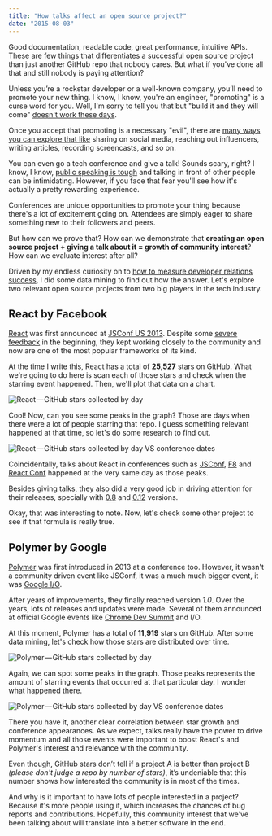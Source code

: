 ```yaml
---
title: "How talks affect an open source project?"
date: "2015-08-03"
---
```


Good documentation, readable code, great performance, intuitive APIs. These are few things that differentiates a successful open source project than just another GitHub repo that nobody cares. But what if you've done all that and still nobody is paying attention?

Unless you’re a rockstar developer or a well-known company, you’ll need to promote your new thing. I know, I know, you're an engineer, "promoting" is a curse word for you. Well, I'm sorry to tell you that but "build it and they will come" [doesn't work these days](http://www.quora.com/Why-is-If-you-build-it-they-will-come-terrible-advice).

Once you accept that promoting is a necessary "evil", there are [many ways you can explore that like](https://hacks.mozilla.org/2013/05/how-to-spread-the-word-about-your-code/) sharing on social media, reaching out influencers, writing articles, recording screencasts, and so on.

You can even go a tech conference and give a talk! Sounds scary, right? I know, I know, [public speaking is tough](http://speaking.io/) and talking in front of other people can be intimidating. However, if you face that fear you'll see how it's actually a pretty rewarding experience.

Conferences are unique opportunities to promote your thing because there's a lot of excitement going on. Attendees are simply eager to share something new to their followers and peers.

But how can we prove that? How can we demonstrate that **creating an open source project + giving a talk about it = growth of community interest**? How can we evaluate interest after all?

Driven by my endless curiosity on to [how to measure developer relations success](http://www.quora.com/How-do-you-measure-success-in-developer-relations), I did some data mining to find out how the answer. Let's explore two relevant open source projects from two big players in the tech industry.

## React by Facebook

[React](https://github.com/facebook/react) was first announced at [JSConf US 2013](http://2013.jsconf.us/). Despite some [severe feedback](https://twitter.com/cowboy/status/339853906681151488) in the beginning, they kept working closely to the community and now are one of the most popular frameworks of its kind.

At the time I write this, React has a total of **25,527** stars on GitHub. What we're going to do here is scan each of those stars and check when the starring event happened. Then, we'll plot that data on a chart.

![React — GitHub stars collected by day](https://d262ilb51hltx0.cloudfront.net/max/2000/1*67cNX3vW6a9a24myd258Zg.png)

Cool! Now, can you see some peaks in the graph? Those are days when there were a lot of people starring that repo. I guess something relevant happened at that time, so let's do some research to find out.

![React — GitHub stars collected by day VS conference dates](https://d262ilb51hltx0.cloudfront.net/max/2000/1*Ipm-WggtuCoHA9kG4r8O1Q.png)

Coincidentally, talks about React in conferences such as [JSConf](http://2013.jsconf.us/), [F8](https://fbf8.com/) and [React Conf](http://reactconf.com/) happened at the very same day as those peaks.

Besides giving talks, they also did a very good job in driving attention for their releases, specially with [0.8](https://facebook.github.io/react/blog/2013/12/19/react-v0.8.0.html) and [0.12](https://facebook.github.io/react/blog/2014/10/28/react-v0.12.html) versions.

Okay, that was interesting to note. Now, let's check some other project to see if that formula is really true.

## Polymer by Google

[Polymer](https://github.com/polymer/polymer) was first introduced in 2013 at a conference too. However, it wasn't a community driven event like JSConf, it was a much much bigger event, it was [Google I/O](https://developers.google.com/events/io/2013/).

After years of improvements, they finally reached version _1.0_. Over the years, lots of releases and updates were made. Several of them announced at official Google events like [Chrome Dev Summit](https://developer.chrome.com/devsummit/) and I/O.

At this moment, Polymer has a total of **11,919** stars on GitHub. After some data mining, let's check how those stars are distributed over time.

![Polymer — GitHub stars collected by day](https://d262ilb51hltx0.cloudfront.net/max/2000/1*JzlED7A_il37jRPUYkRhPA.png)

Again, we can spot some peaks in the graph. Those peaks represents the amount of starring events that occurred at that particular day. I wonder what happened there.

![Polymer — GitHub stars collected by day VS conference dates](https://d262ilb51hltx0.cloudfront.net/max/2000/1*6_NSgfpo6jefLkUKmmG1gg.png)

There you have it, another clear correlation between star growth and conference appearances. As we expect, talks really have the power to drive momentum and all those events were important to boost React's and Polymer's interest and relevance with the community.

Even though, GitHub stars don’t tell if a project A is better than project B _(please don't judge a repo by number of stars)_, it’s undeniable that this number shows how interested the community is in most of the times.

And why is it important to have lots of people interested in a project? Because it's more people using it, which increases the chances of bug reports and contributions. Hopefully, this community interest that we've been talking about will translate into a better software in the end.
